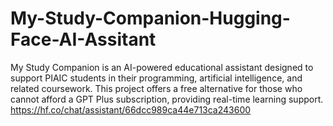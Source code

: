 # My-Study-Companion-Hugging-Face-AI-Assitant
My Study Companion is an AI-powered educational assistant designed to support PIAIC students in their programming, artificial intelligence, and related coursework. This project offers a free alternative for those who cannot afford a GPT Plus subscription, providing real-time learning support. https://hf.co/chat/assistant/66dcc989ca44e713ca243600
